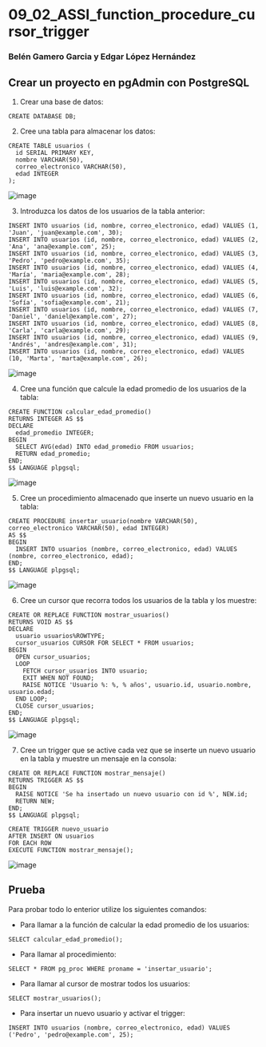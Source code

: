 # 09_02_ASSI_function_procedure_cursor_trigger
### Belén Gamero Garcia y Edgar López Hernández

## Crear un proyecto en pgAdmin con PostgreSQL

1. Crear una base de datos:

```
CREATE DATABASE DB;
```

2. Cree una tabla para almacenar los datos:

```
CREATE TABLE usuarios (
  id SERIAL PRIMARY KEY,
  nombre VARCHAR(50),
  correo_electronico VARCHAR(50),
  edad INTEGER
);
```

![image](https://user-images.githubusercontent.com/91567318/234351027-89ced80f-d8b9-46c4-b681-6aa8810fc8be.png)


3. Introduzca los datos de los usuarios de la tabla anterior:

```
INSERT INTO usuarios (id, nombre, correo_electronico, edad) VALUES (1, 'Juan', 'juan@example.com', 30);
INSERT INTO usuarios (id, nombre, correo_electronico, edad) VALUES (2, 'Ana', 'ana@example.com', 25);
INSERT INTO usuarios (id, nombre, correo_electronico, edad) VALUES (3, 'Pedro', 'pedro@example.com', 35);
INSERT INTO usuarios (id, nombre, correo_electronico, edad) VALUES (4, 'María', 'maria@example.com', 28);
INSERT INTO usuarios (id, nombre, correo_electronico, edad) VALUES (5, 'Luis', 'luis@example.com', 32);
INSERT INTO usuarios (id, nombre, correo_electronico, edad) VALUES (6, 'Sofía', 'sofia@example.com', 21);
INSERT INTO usuarios (id, nombre, correo_electronico, edad) VALUES (7, 'Daniel', 'daniel@example.com', 27);
INSERT INTO usuarios (id, nombre, correo_electronico, edad) VALUES (8, 'Carla', 'carla@example.com', 29);
INSERT INTO usuarios (id, nombre, correo_electronico, edad) VALUES (9, 'Andrés', 'andres@example.com', 31);
INSERT INTO usuarios (id, nombre, correo_electronico, edad) VALUES (10, 'Marta', 'marta@example.com', 26);

```

![image](https://user-images.githubusercontent.com/91567318/234353750-1a40cc6f-3469-42e2-ab7e-bf97cf0bf06e.png)


4. Cree una función que calcule la edad promedio de los usuarios de la tabla:
```
CREATE FUNCTION calcular_edad_promedio()
RETURNS INTEGER AS $$
DECLARE
  edad_promedio INTEGER;
BEGIN
  SELECT AVG(edad) INTO edad_promedio FROM usuarios;
  RETURN edad_promedio;
END;
$$ LANGUAGE plpgsql;
```

![image](https://user-images.githubusercontent.com/91567318/234351671-642f4519-6cf4-443d-b325-6dccdcdc4425.png)


5. Cree un procedimiento almacenado que inserte un nuevo usuario en la tabla:

```
CREATE PROCEDURE insertar_usuario(nombre VARCHAR(50), correo_electronico VARCHAR(50), edad INTEGER)
AS $$
BEGIN
  INSERT INTO usuarios (nombre, correo_electronico, edad) VALUES (nombre, correo_electronico, edad);
END;
$$ LANGUAGE plpgsql;
```

![image](https://user-images.githubusercontent.com/91567318/234351594-1e569d09-6644-4bcd-bbd9-7a23d2e54aa7.png)


6. Cree un cursor que recorra todos los usuarios de la tabla y los muestre:

```
CREATE OR REPLACE FUNCTION mostrar_usuarios()
RETURNS VOID AS $$
DECLARE
  usuario usuarios%ROWTYPE;
  cursor_usuarios CURSOR FOR SELECT * FROM usuarios;
BEGIN
  OPEN cursor_usuarios;
  LOOP
    FETCH cursor_usuarios INTO usuario;
    EXIT WHEN NOT FOUND;
    RAISE NOTICE 'Usuario %: %, % años', usuario.id, usuario.nombre, usuario.edad;
  END LOOP;
  CLOSE cursor_usuarios;
END;
$$ LANGUAGE plpgsql;
```

![image](https://user-images.githubusercontent.com/91567318/234351782-4dc7e720-476a-44ff-85c6-243d81abd609.png)


7. Cree un trigger que se active cada vez que se inserte un nuevo usuario en la tabla y muestre un mensaje en la consola:

```
CREATE OR REPLACE FUNCTION mostrar_mensaje() 
RETURNS TRIGGER AS $$
BEGIN
  RAISE NOTICE 'Se ha insertado un nuevo usuario con id %', NEW.id;
  RETURN NEW;
END;
$$ LANGUAGE plpgsql;

CREATE TRIGGER nuevo_usuario 
AFTER INSERT ON usuarios 
FOR EACH ROW 
EXECUTE FUNCTION mostrar_mensaje();
```
![image](https://user-images.githubusercontent.com/91567318/234352653-4b91b143-dfc5-473e-adf3-4f9849ed5eec.png)


## Prueba
Para probar todo lo enterior utilize los siguientes comandos:

- Para llamar a la función de calcular la edad promedio de los usuarios:

```
SELECT calcular_edad_promedio();
```

- Para llamar al procedimiento:

```
SELECT * FROM pg_proc WHERE proname = 'insertar_usuario';
```

- Para llamar al cursor de mostrar todos los usuarios:

```
SELECT mostrar_usuarios();
```

- Para insertar un nuevo usuario y activar el trigger:

```
INSERT INTO usuarios (nombre, correo_electronico, edad) VALUES ('Pedro', 'pedro@example.com', 25);
```

